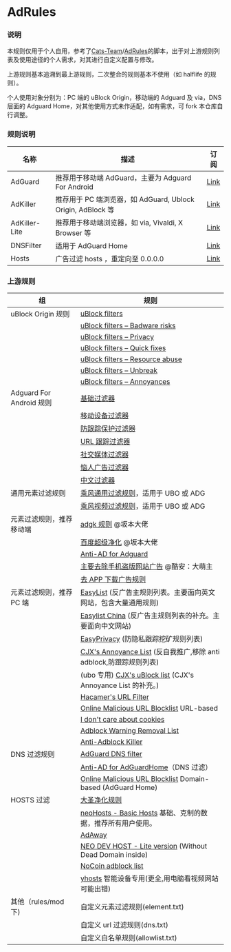 # AdRules

### 说明

本规则仅用于个人自用，参考了[Cats-Team](https://github.com/Cats-Team)/[AdRules](https://github.com/Cats-Team/AdRules)的脚本，出于对上游规则列表及使用途径的个人需求，对其进行自定义配置与修改。

上游规则基本追溯到最上游规则，二次整合的规则基本不使用（如 halflife 的规则）。

个人使用对象分别为：PC 端的 uBlock Origin，移动端的 Adguard 及 via，DNS 层面的 Adguard Home，对其他使用方式未作适配，如有需求，可 fork 本仓库自行调整。

### 规则说明

| 名称          | 描述                                                        | 订阅                                                                              |
| ------------- | ----------------------------------------------------------- | --------------------------------------------------------------------------------- |
| AdGuard       | 推荐用于移动端 AdGuard，主要为 Adguard For Android          | [Link](https://raw.githubusercontent.com/PhoenixLjw/AdRules/main/adguard.txt)     |
| AdKiller      | 推荐用于 PC 端浏览器，如 AdGuard, Ublock Origin, AdBlock 等 | [Link](https://raw.githubusercontent.com/PhoenixLjw/AdRules/main/filter.txt)      |
| AdKiller-Lite | 推荐用于移动端浏览器，如 via, Vivaldi, X Browser 等         | [Link](https://raw.githubusercontent.com/PhoenixLjw/AdRules/main/filter-lite.txt) |
| DNSFilter     | 适用于 AdGuard Home                                         | [Link](https://raw.githubusercontent.com/PhoenixLjw/AdRules/main/dns.txt)         |
| Hosts         | 广告过滤 hosts ，重定向至 0.0.0.0                           | [Link](https://raw.githubusercontent.com/PhoenixLjw/AdRules/main/hosts.txt)       |

### 上游规则

| 组                       | 规则                                                                                                                                              |
| ------------------------ | ------------------------------------------------------------------------------------------------------------------------------------------------- |
| uBlock Origin 规则       | [uBlock filters](https://raw.githubusercontent.com/uBlockOrigin/uAssets/master/filters/filters.txt)                                               |
|                          | [uBlock filters – Badware risks](https://raw.githubusercontent.com/uBlockOrigin/uAssets/master/filters/badware.txt)                               |
|                          | [uBlock filters – Privacy](https://raw.githubusercontent.com/uBlockOrigin/uAssets/master/filters/privacy.txt)                                     |
|                          | [uBlock filters – Quick fixes](https://raw.githubusercontent.com/uBlockOrigin/uAssets/master/filters/quick-fixes.txt)                             |
|                          | [uBlock filters – Resource abuse](https://raw.githubusercontent.com/uBlockOrigin/uAssets/master/filters/resource-abuse.txt)                       |
|                          | [uBlock filters – Unbreak](https://raw.githubusercontent.com/uBlockOrigin/uAssets/master/filters/unbreak.txt)                                     |
|                          | [uBlock filters – Annoyances](https://raw.githubusercontent.com/uBlockOrigin/uAssets/master/filters/annoyances.txt)                               |
| Adguard For Android 规则 | [基础过滤器](https://filters.adtidy.org/android/filters/2_optimized.txt)                                                                          |
|                          | [移动设备过滤器](https://filters.adtidy.org/android/filters/11_optimized.txt)                                                                     |
|                          | [防跟踪保护过滤器](https://filters.adtidy.org/android/filters/3_optimized.txt)                                                                    |
|                          | [URL 跟踪过滤器](https://filters.adtidy.org/android/filters/17_optimized.txt)                                                                     |
|                          | [社交媒体过滤器](https://filters.adtidy.org/android/filters/4_optimized.txt)                                                                      |
|                          | [恼人广告过滤器](https://filters.adtidy.org/android/filters/14_optimized.txt)                                                                     |
|                          | [中文过滤器](https://filters.adtidy.org/android/filters/224_optimized.txt)                                                                        |
| 通用元素过滤规则         | [乘风通用过滤规则](https://raw.githubusercontent.com/xinggsf/Adblock-Plus-Rule/master/rule.txt)，适用于 UBO 或 ADG                                |
|                          | [乘风视频过滤规则](https://raw.githubusercontent.com/xinggsf/Adblock-Plus-Rule/master/mv.txt)，适用于 UBO 或 ADG                                  |
| 元素过滤规则，推荐移动端 | [adgk 规则](https://raw.githubusercontent.com/banbendalao/ADgk/master/ADgk.txt) @坂本大佬                                                         |
|                          | [百度超级净化](https://raw.githubusercontent.com/banbendalao/ADgk/master/kill-baidu-ad.txt) @坂本大佬                                             |
|                          | [Anti-AD for Adguard](https://raw.githubusercontent.com/privacy-protection-tools/anti-AD/master/anti-ad-adguard.txt)                              |
|                          | [主要去除手机盗版网站广告](https://raw.githubusercontent.com/damengzhu/banad/main/jiekouAD.txt) @酷安：大萌主                                     |
|                          | [去 APP 下载广告规则](https://raw.githubusercontent.com/Noyllopa/NoAppDownload/master/NoAppDownload.txt)                                          |
| 元素过滤规则，推荐 PC 端 | [EasyList](https://easylist.to/easylist/easylist.txt) (反广告主规则列表。主要面向英文网站，包含大量通用规则)                                      |
|                          | [Easylist China](https://easylist-downloads.adblockplus.org/easylistchina.txt) (反广告主规则列表的补充。主要面向中文网站)                         |
|                          | [EasyPrivacy](https://easylist.to/easylist/easyprivacy.txt) (防隐私跟踪挖矿规则列表)                                                              |
|                          | [CJX's Annoyance List](https://raw.githubusercontent.com/cjx82630/cjxlist/master/cjx-annoyance.txt) (反自我推广,移除 anti adblock,防跟踪规则列表) |
|                          | (ubo 专用) [CJX's uBlock list](https://raw.githubusercontent.com/cjx82630/cjxlist/master/cjx-ublock.txt) (CJX's Annoyance List 的补充。)          |
|                          | [Hacamer's URL Filter](https://raw.githubusercontent.com/Cats-Team/AdRule/main/url-filter.txt)                                                    |
|                          | [Online Malicious URL Blocklist](https://curben.gitlab.io/malware-filter/urlhaus-filter-online.txt) URL-based                                     |
|                          | [I don't care about cookies](https://www.i-dont-care-about-cookies.eu/abp/)                                                                       |
|                          | [Adblock Warning Removal List](https://easylist-downloads.adblockplus.org/antiadblockfilters.txt)                                                 |
|                          | [Anti-Adblock Killer](https://raw.githubusercontent.com/reek/anti-adblock-killer/master/anti-adblock-killer-filters.txt)                          |
| DNS 过滤规则             | [AdGuard DNS filter](https://adguardteam.github.io/AdGuardSDNSFilter/Filters/filter.txt)                                                          |
|                          | [Anti-AD for AdGuardHome](https://raw.githubusercontent.com/privacy-protection-tools/anti-AD/master/anti-ad-easylist.txt)（DNS 过滤）             |
|                          | [Online Malicious URL Blocklist](https://curben.gitlab.io/malware-filter/urlhaus-filter-agh-online.txt) Domain-based (AdGuard Home)               |
| HOSTS 过滤               | [大圣净化规则](https://raw.githubusercontent.com/jdlingyu/ad-wars/master/hosts)                                                                   |
|                          | [neoHosts - Basic Hosts](https://cdn.jsdelivr.net/gh/neoFelhz/neohosts@gh-pages/basic/hosts.txt) 基础、克制的数据，推荐所有用户使用。             |
|                          | [AdAway](https://adaway.org/hosts.txt)                                                                                                            |
|                          | [NEO DEV HOST - Lite version](https://raw.githubusercontent.com/neodevpro/neodevhost/master/lite_host) (Without Dead Domain inside)               |
|                          | [NoCoin adblock list](https://raw.githubusercontent.com/hoshsadiq/adblock-nocoin-list/master/hosts.txt)                                           |
|                          | [yhosts](https://raw.githubusercontent.com/VeleSila/yhosts/master/hosts) 智能设备专用(更全,用电脑看视频网站可能出错)                              |
| 其他（rules/mod 下)      | 自定义元素过滤规则(element.txt)                                                                                                                   |
|                          | 自定义 url 过滤规则(dns.txt)                                                                                                                      |
|                          | 自定义白名单规则(allowlist.txt)                                                                                                                   |
